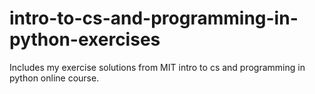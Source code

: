 # intro-to-cs-and-programming-in-python-exercises
Includes my exercise solutions from MIT intro to cs and programming in python online course.
